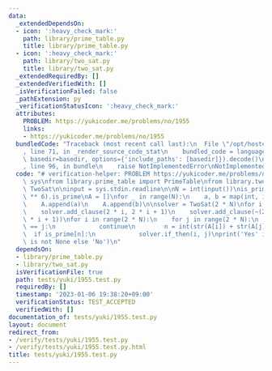 ```yaml
---
data:
  _extendedDependsOn:
  - icon: ':heavy_check_mark:'
    path: library/prime_table.py
    title: library/prime_table.py
  - icon: ':heavy_check_mark:'
    path: library/two_sat.py
    title: library/two_sat.py
  _extendedRequiredBy: []
  _extendedVerifiedWith: []
  _isVerificationFailed: false
  _pathExtension: py
  _verificationStatusIcon: ':heavy_check_mark:'
  attributes:
    PROBLEM: https://yukicoder.me/problems/no/1955
    links:
    - https://yukicoder.me/problems/no/1955
  bundledCode: "Traceback (most recent call last):\n  File \"/opt/hostedtoolcache/PyPy/3.7.13/x64/site-packages/onlinejudge_verify/documentation/build.py\"\
    , line 71, in _render_source_code_stat\n    bundled_code = language.bundle(stat.path,\
    \ basedir=basedir, options={'include_paths': [basedir]}).decode()\n  File \"/opt/hostedtoolcache/PyPy/3.7.13/x64/site-packages/onlinejudge_verify/languages/python.py\"\
    , line 96, in bundle\n    raise NotImplementedError\nNotImplementedError\n"
  code: "# verification-helper: PROBLEM https://yukicoder.me/problems/no/1955\nimport\
    \ sys\nfrom library.prime_table import PrimeTable\nfrom library.two_sat import\
    \ TwoSat\n\ninput = sys.stdin.readline\n\nN = int(input())\nis_prime = PrimeTable(10\
    \ ** 6).is_prime\nA = []\nfor _ in range(N):\n    a, b = map(int, input().split())\n\
    \    A.append(a)\n    A.append(b)\n\nsolver = TwoSat(2 * N)\nfor i in range(N):\n\
    \    solver.add_clause(2 * i, 2 * i + 1)\n    solver.add_clause(~(2 * i), ~(2\
    \ * i + 1))\nfor i in range(2 * N):\n    for j in range(2 * N):\n        if i\
    \ == j:\n            continue\n        n = int(str(A[i]) + str(A[j]))\n      \
    \  if is_prime[n]:\n            solver.if_then(i, j)\nprint('Yes' if solver.solve()\
    \ is not None else 'No')\n"
  dependsOn:
  - library/prime_table.py
  - library/two_sat.py
  isVerificationFile: true
  path: tests/yuki/1955.test.py
  requiredBy: []
  timestamp: '2023-01-06 19:38:20+09:00'
  verificationStatus: TEST_ACCEPTED
  verifiedWith: []
documentation_of: tests/yuki/1955.test.py
layout: document
redirect_from:
- /verify/tests/yuki/1955.test.py
- /verify/tests/yuki/1955.test.py.html
title: tests/yuki/1955.test.py
---
```

